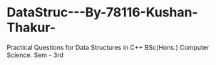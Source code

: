# DataStruc---By-78116-Kushan-Thakur-
Practical Questions for Data Structures in C++
BSc(Hons.) Computer Science. 
Sem - 3rd
